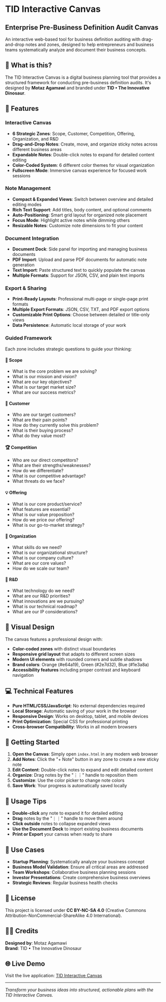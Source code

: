 # TID Interactive Canvas

## Enterprise Pre-Business Definition Audit Canvas

An interactive web-based tool for business definition auditing with drag-and-drop notes and zones, designed to help entrepreneurs and business teams systematically analyze and document their business concepts.

## 🎯 What is this?

The TID Interactive Canvas is a digital business planning tool that provides a structured framework for conducting pre-business definition audits. It's designed by **Motaz Agamawi** and branded under **TID • The Innovative Dinosaur**.

## 🚀 Features

### Interactive Canvas
- **6 Strategic Zones**: Scope, Customer, Competition, Offering, Organization, and R&D
- **Drag-and-Drop Notes**: Create, move, and organize sticky notes across different business areas
- **Expandable Notes**: Double-click notes to expand for detailed content editing
- **Color-Coded System**: 6 different color themes for visual organization
- **Fullscreen Mode**: Immersive canvas experience for focused work sessions

### Note Management
- **Compact & Expanded Views**: Switch between overview and detailed editing modes
- **Rich Text Support**: Add titles, body content, and optional comments
- **Auto-Positioning**: Smart grid layout for organized note placement
- **Focus Mode**: Highlight active notes while dimming others
- **Resizable Notes**: Customize note dimensions to fit your content

### Document Integration
- **Document Dock**: Side panel for importing and managing business documents
- **PDF Import**: Upload and parse PDF documents for automatic note generation
- **Text Import**: Paste structured text to quickly populate the canvas
- **Multiple Formats**: Support for JSON, CSV, and plain text imports

### Export & Sharing
- **Print-Ready Layouts**: Professional multi-page or single-page print formats
- **Multiple Export Formats**: JSON, CSV, TXT, and PDF export options
- **Customizable Print Options**: Choose between detailed or title-only views
- **Data Persistence**: Automatic local storage of your work

### Guided Framework
Each zone includes strategic questions to guide your thinking:

#### 🎯 Scope
- What is the core problem we are solving?
- What is our mission and vision?
- What are our key objectives?
- What is our target market size?
- What are our success metrics?

#### 👥 Customer
- Who are our target customers?
- What are their pain points?
- How do they currently solve this problem?
- What is their buying process?
- What do they value most?

#### 🏆 Competition
- Who are our direct competitors?
- What are their strengths/weaknesses?
- How do we differentiate?
- What is our competitive advantage?
- What threats do we face?

#### 💡 Offering
- What is our core product/service?
- What features are essential?
- What is our value proposition?
- How do we price our offering?
- What is our go-to-market strategy?

#### 🏢 Organization
- What skills do we need?
- What is our organizational structure?
- What is our company culture?
- What are our core values?
- How do we scale our team?

#### 🔬 R&D
- What technology do we need?
- What are our R&D priorities?
- What innovations are we pursuing?
- What is our technical roadmap?
- What are our IP considerations?

## 🎨 Visual Design

The canvas features a professional design with:
- **Color-coded zones** with distinct visual boundaries
- **Responsive grid layout** that adapts to different screen sizes
- **Modern UI elements** with rounded corners and subtle shadows
- **Brand colors**: Orange (#e64a19), Green (#2e7d32), Blue (#1e3a8a)
- **Accessibility features** including proper contrast and keyboard navigation

## 💻 Technical Features

- **Pure HTML/CSS/JavaScript**: No external dependencies required
- **Local Storage**: Automatic saving of your work in the browser
- **Responsive Design**: Works on desktop, tablet, and mobile devices
- **Print Optimization**: Special CSS for professional printing
- **Cross-browser Compatibility**: Works in all modern browsers

## 🚀 Getting Started

1. **Open the Canvas**: Simply open `index.html` in any modern web browser
2. **Add Notes**: Click the "+ Note" button in any zone to create a new sticky note
3. **Edit Content**: Double-click notes to expand and edit detailed content
4. **Organize**: Drag notes by the "⋮⋮" handle to reposition them
5. **Customize**: Use the color picker to change note colors
6. **Save Work**: Your progress is automatically saved locally

## 📱 Usage Tips

- **Double-click** any note to expand it for detailed editing
- **Drag** notes by the "⋮⋮" handle to move them around
- **Click outside** notes to collapse expanded views
- **Use the Document Dock** to import existing business documents
- **Print or Export** your canvas when ready to share

## 🎯 Use Cases

- **Startup Planning**: Systematically analyze your business concept
- **Business Model Validation**: Ensure all critical areas are addressed
- **Team Workshops**: Collaborative business planning sessions
- **Investor Presentations**: Create comprehensive business overviews
- **Strategic Reviews**: Regular business health checks

## 📄 License

This project is licensed under **CC BY-NC-SA 4.0** (Creative Commons Attribution-NonCommercial-ShareAlike 4.0 International).

## 👨‍💼 Credits

**Designed by**: Motaz Agamawi  
**Brand**: TID • The Innovative Dinosaur

## 🌐 Live Demo

Visit the live application: [TID Interactive Canvas](https://magamawi.github.io/TID-Interactive-Canvas/)

---

*Transform your business ideas into structured, actionable plans with the TID Interactive Canvas.*

